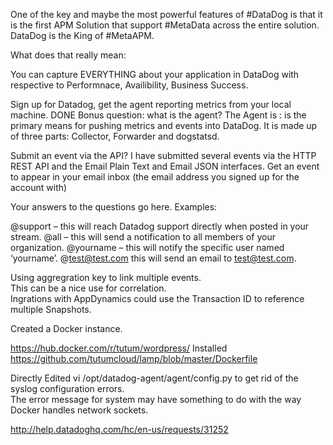 One of the key and maybe the most powerful features of #DataDog is that it is the first APM Solution that support #MetaData across the entire solution. DataDog is the King of #MetaAPM.  

What does that really mean:

You can capture EVERYTHING about your application in DataDog with respective to Performnace, Availibility, Business Success.



Sign up for Datadog, get the agent reporting metrics from your local machine. DONE
Bonus question: what is the agent? The Agent is : is the primary means for pushing metrics and events into DataDog.  It is made up of three parts: Collector, Forwarder and dogstatsd. 

Submit an event via the API? I have submitted several events via the HTTP REST API and the Email Plain Text and Email JSON interfaces.
Get an event to appear in your email inbox (the email address you signed up for the account with)



Your answers to the questions go here.
Examples:

@support – this will reach Datadog support directly when posted in your stream.
@all – this will send a notification to all members of your organization.
@yourname – this will notify the specific user named ‘yourname’.
@test@test.com this will send an email to test@test.com.

Using aggregration key to link multiple events.   
This can be a nice use for correlation.  
Ingrations with AppDynamics could use the Transaction ID to reference multiple Snapshots. 

Created a Docker instance. 

https://hub.docker.com/r/tutum/wordpress/
Installed https://github.com/tutumcloud/lamp/blob/master/Dockerfile

Directly Edited vi /opt/datadog-agent/agent/config.py to get rid of the syslog configuration errors.  
The error message for system may have something to do with the way Docker handles network sockets. 


http://help.datadoghq.com/hc/en-us/requests/31252

